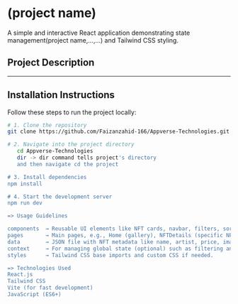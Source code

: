 # (project name)

A simple and interactive React application demonstrating state management(project name,...,...) and Tailwind CSS styling.

## Project Description

---

## Installation Instructions

Follow these steps to run the project locally:

```bash
# 1. Clone the repository
git clone https://github.com/Faizanzahid-166/Appverse-Technologies.git

# 2. Navigate into the project directory
   cd Appverse-Technologies
   dir -> dir command tells project's directory
   and then navigate cd the project

# 3. Install dependencies
npm install

# 4. Start the development server
npm run dev

=> Usage Guidelines

components  → Reusable UI elements like NFT cards, navbar, filters, sorting options.
pages       → Main pages, e.g., Home (gallery), NFTDetails (specific NFT info).
data        → JSON file with NFT metadata like name, artist, price, image URL.
context     → For managing global state (optional) such as filtering and sorting options.
styles      → Tailwind CSS base imports and custom CSS if needed.

=> Technologies Used
React.js
Tailwind CSS
Vite (for fast development)
JavaScript (ES6+)